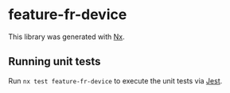 # feature-fr-device

This library was generated with [Nx](https://nx.dev).

## Running unit tests

Run `nx test feature-fr-device` to execute the unit tests via [Jest](https://jestjs.io).
